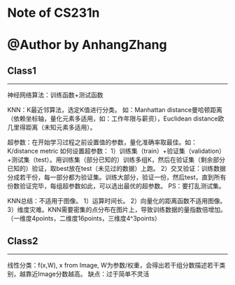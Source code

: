# Note of CS231n
@Author by AnhangZhang
=================

## Class1
------------------
神经网络算法：训练函数+测试函数

KNN：K最近邻算法，选定K值进行分类。
如：Manhattan distance曼哈顿距离（依赖坐标轴，量化元素多适用，如：工作年限与薪资），Euclidean distance欧几里得距离（未知元素多适用）。  

超参数：在开始学习过程之前设置值的参数，量化准确率取最佳。如：K/distance metric
如何设置超参数：
1）训练集（train）+验证集（validation）+测试集（test）。用训练集（部分已知的）训练多组K，然后在验证集（剩余部分已知的）验证，取best放在test（未见过的数据）上跑。
2）交叉验证：训练数据分成若干份，每一部分都为验证集。训练大部分，验证一份，然后test，直到所有份数验证完毕，每组超参数如此，可以选出最优的超参数。
PS：要打乱测试集。  

KNN总结：不适用于图像。
1）运算时间长。
2）向量化的距离函数不适用图像。
3）维度灾难。KNN需要密集的点分布在图片上，导致训练数据的量指数倍增加。 
（一维度4points，二维度16points，三维度4^3points）


## Class2
-------------------
线性分类：f(x,W), x from Image, W为参数/权重，会得出若干组分数描述若干类别，越靠近Image分数越高。
缺点：过于简单不灵活
